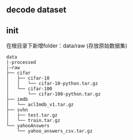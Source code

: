 ##  decode dataset

## init
在根目录下新增folder：data/raw (存放原始数据集)
```
data
|-processed
|—raw
├── cifar
│   ├── cifar-10
│   │   └── cifar-10-python.tar.gz
│   └── cifar-100
│       └── cifar-100-python.tar.gz
├── imdb
│   └── aclImdb_v1.tar.gz
├── svhn
│   ├── test.tar.gz
│   └── train.tar.gz
└── yahooAnswers
    └── yahoo_answers_csv.tar.gz
```
